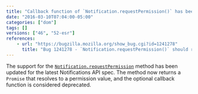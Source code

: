 ```yaml
---
title: "Callback function of `Notification.requestPermission()` has been deprecated"
date: "2016-03-10T07:04:00-05:00"
categories: ["dom"]
tags: []
versions: ["46", "52-esr"]
references:
    - url: "https://bugzilla.mozilla.org/show_bug.cgi?id=1241278"
      title: "Bug 1241278 - `Notification.requestPermission()` should return a promise"
---
```

The support for the [`Notification.requestPermission`](https://developer.mozilla.org/docs/Web/API/Notification/requestPermission) method has been updated for the latest Notifications API spec. The method now returns a `Promise` that resolves to a permission value, and the optional callback function is considered deprecated.
